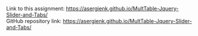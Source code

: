 Link to this assignment: https://asergienk.github.io/MultTable-Jquery-Slider-and-Tabs/ <br />
GitHub repository link: https://asergienk.github.io/MultTable-Jquery-Slider-and-Tabs/
